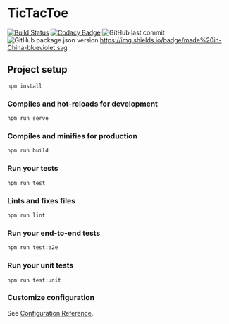 # TicTacToe
[![Build Status](https://www.travis-ci.org/superman285/TicTacToe.svg?branch=master)](https://www.travis-ci.org/superman285/TicTacToe)
[![Codacy Badge](https://api.codacy.com/project/badge/Grade/1882a7fa14d24143ad9d778af855d646)](https://www.codacy.com/app/superman285/TicTacToe?utm_source=github.com&amp;utm_medium=referral&amp;utm_content=superman285/TicTacToe&amp;utm_campaign=Badge_Grade)
![GitHub last commit](https://img.shields.io/github/last-commit/superman285/TicTacToe.svg)
![GitHub package.json version](https://img.shields.io/github/package-json/v/superman285/TicTacToe.svg)
https://img.shields.io/badge/made%20in-China-blueviolet.svg


## Project setup
```
npm install
```

### Compiles and hot-reloads for development
```
npm run serve
```

### Compiles and minifies for production
```
npm run build
```

### Run your tests
```
npm run test
```

### Lints and fixes files
```
npm run lint
```

### Run your end-to-end tests
```
npm run test:e2e
```

### Run your unit tests
```
npm run test:unit
```

### Customize configuration
See [Configuration Reference](https://cli.vuejs.org/config/).
